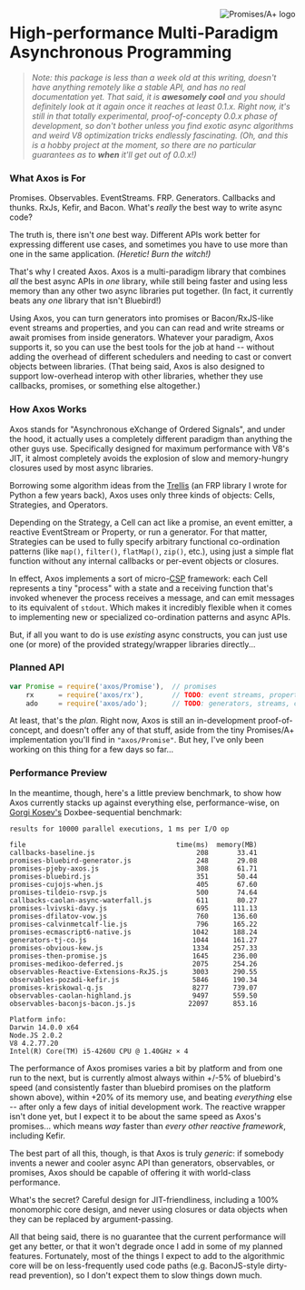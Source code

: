 <a href="http://promises-aplus.github.com/promises-spec"><img src="http://promises-aplus.github.com/promises-spec/assets/logo-small.png" align="right" alt="Promises/A+ logo" /></a>

# High-performance Multi-Paradigm Asynchronous Programming

> *Note: this package is less than a week old at this writing, doesn't have anything remotely like a stable API, and has no real documentation yet.  That said, it is* ***awesomely cool*** *and you should definitely look at it again once it reaches at least 0.1.x.  Right now, it's still in that totally experimental, proof-of-concepty 0.0.x phase of development, so don't bother unless you find exotic async algorithms and weird V8 optimization tricks endlessly fascinating.  (Oh, and this is a hobby project at the moment, so there are no particular guarantees as to* ***when*** *it'll get out of 0.0.x!)*

### What Axos is For

Promises.  Observables.  EventStreams.  FRP.  Generators.  Callbacks and thunks.  RxJs, Kefir, and Bacon.  What's *really* the best way to write async code?

The truth is, there isn't *one* best way.  Different APIs work better for expressing different use cases, and sometimes you have to use more than one in the same application.  *(Heretic!  Burn the witch!)*

That's why I created Axos.  Axos is a multi-paradigm library that combines *all* the best async APIs in *one* library, while still being faster and using less memory than any other two async libraries put together.  (In fact, it currently beats any *one* library that isn't Bluebird!)

Using Axos, you can turn generators into promises or Bacon/RxJS-like event streams and properties, and you can can read and write streams or await promises from inside generators.  Whatever your paradigm, Axos supports it, so you can use the best tools for the job at hand -- without adding the overhead of different schedulers and needing to cast or convert objects between libraries.  (That being said, Axos is also designed to support low-overhead interop with other libraries, whether they use callbacks, promises, or something else altogether.)

### How Axos Works

Axos stands for "Asynchronous eXchange of Ordered Signals", and under the hood, it actually uses a completely different paradigm than anything the other guys use.  Specifically designed for maximum performance with V8's JIT, it almost completely avoids the explosion of slow and memory-hungry closures used by most async libraries.

Borrowing some algorithm ideas from the [Trellis](http://peak.telecommunity.com/DevCenter/Trellis) (an FRP library I wrote for Python a few years back), Axos uses only three kinds of objects: Cells, Strategies, and Operators.

Depending on the Strategy, a Cell can act like a promise, an event emitter, a reactive EventStream or Property, or run a generator.  For that matter, Strategies can be used to fully specify arbitrary functional co-ordination patterns (like `map()`, `filter()`, `flatMap()`, `zip()`, etc.), using just a simple flat function without any internal callbacks or per-event objects or closures.

In effect, Axos implements a sort of micro-[CSP](http://en.wikipedia.org/wiki/Communicating_sequential_processes) framework: each Cell represents a tiny "process" with a state and a receiving function that's invoked whenever the process receives a message, and can emit messages to its equivalent of `stdout`.  Which makes it incredibly flexible when it comes to implementing new or specialized co-ordination patterns and async APIs.

But, if all you want to do is use *existing* async constructs, you can just use one (or more) of the provided strategy/wrapper libraries directly...

### Planned API

```javascript
var Promise = require('axos/Promise'),  // promises
    rx      = require('axos/rx'),       // TODO: event streams, properties, etc.
    ado     = require('axos/ado');      // TODO: generators, streams, channels, & queues
```

At least, that's the *plan*.  Right now, Axos is still an in-development proof-of-concept, and doesn't offer any of that stuff, aside from the tiny Promises/A+ implementation you'll find in `"axos/Promise"`.  But hey, I've only been working on this thing for a few days so far...

### Performance Preview

In the meantime, though, here's a little preview benchmark, to show how Axos currently stacks up against everything else, performance-wise, on [Gorgi Kosev's](http://spion.github.io/posts/analysis-generators-and-other-async-patterns-node.html) Doxbee-sequential benchmark:

```
results for 10000 parallel executions, 1 ms per I/O op

file                                     time(ms)  memory(MB)
callbacks-baseline.js                         208       33.41
promises-bluebird-generator.js                248       29.08
promises-pjeby-axos.js                        308       61.71
promises-bluebird.js                          351       50.44
promises-cujojs-when.js                       405       67.60
promises-tildeio-rsvp.js                      500       74.64
callbacks-caolan-async-waterfall.js           611       80.27
promises-lvivski-davy.js                      695      111.13
promises-dfilatov-vow.js                      760      136.60
promises-calvinmetcalf-lie.js                 796      165.22
promises-ecmascript6-native.js               1042      188.24
generators-tj-co.js                          1044      161.27
promises-obvious-kew.js                      1334      257.33
promises-then-promise.js                     1645      236.00
promises-medikoo-deferred.js                 2075      254.26
observables-Reactive-Extensions-RxJS.js      3003      290.55
observables-pozadi-kefir.js                  5846      190.34
promises-kriskowal-q.js                      8277      739.07
observables-caolan-highland.js               9497      559.50
observables-baconjs-bacon.js.js             22097      853.16

Platform info:
Darwin 14.0.0 x64
Node.JS 2.0.2
V8 4.2.77.20
Intel(R) Core(TM) i5-4260U CPU @ 1.40GHz × 4
```

The performance of Axos promises varies a bit by platform and from one run to the next, but is currently almost always within +/-5% of bluebird's speed (and consistently faster than bluebird promises on the platform shown above), within +20% of its memory use, and beating *everything* else -- after only a few days of initial development work.  The reactive wrapper isn't done yet, but I expect it to be about the same speed as Axos's promises...  which means *way* faster than *every other reactive framework*, including Kefir.

The best part of all this, though, is that Axos is truly *generic*: if somebody invents a newer and cooler async API than generators, observables, or promises, Axos should be capable of offering it with world-class performance.

What's the secret?  Careful design for JIT-friendliness, including a 100% monomorphic core design, and never using closures or data objects when they can be replaced by argument-passing.

All that being said, there is no guarantee that the current performance will get any better, or that it won't degrade once I add in some of my planned features.  Fortunately, most of the things I expect to add to the algorithmic core will be on less-frequently used code paths (e.g. BaconJS-style dirty-read prevention), so I don't expect them to slow things down much.
